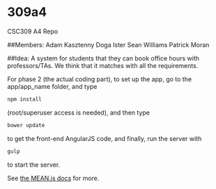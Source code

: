 # 309a4
CSC309 A4 Repo

##Members:
Adam Kasztenny
Doga Ister
Sean Williams
Patrick Moran

##Idea:
A system for students that they can book office hours with professors/TAs.
We think that it matches with all the requirements.

For phase 2 (the actual coding part), to set up the app, go to the app/app_name folder, and type
```bash
npm install
```

(root/superuser access is needed), and then type


```bash
bower update
```

to get the front-end AngularJS code, and finally, run the server with 

```bash
gulp
```
to start the server.

See [the MEAN.js docs](http://meanjs.org/docs.html) for more.
